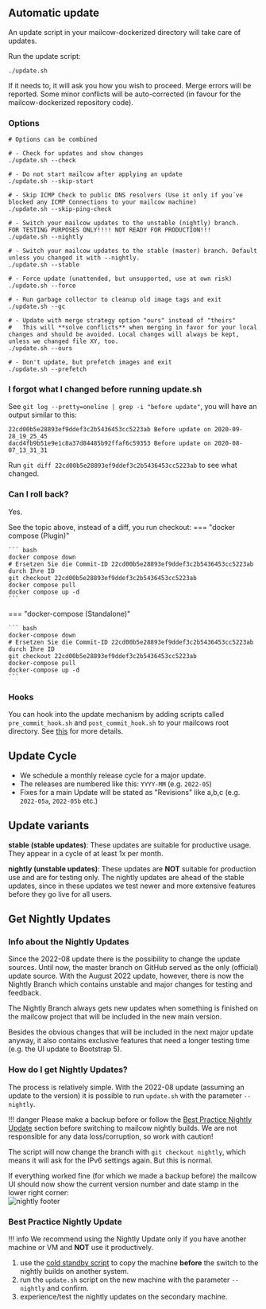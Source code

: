 ## Automatic update

An update script in your mailcow-dockerized directory will take care of updates.

Run the update script:
```
./update.sh
```

If it needs to, it will ask you how you wish to proceed.
Merge errors will be reported.
Some minor conflicts will be auto-corrected (in favour for the mailcow-dockerized repository code).

### Options

```
# Options can be combined

# - Check for updates and show changes
./update.sh --check

# - Do not start mailcow after applying an update
./update.sh --skip-start

# - Skip ICMP Check to public DNS resolvers (Use it only if you´ve blocked any ICMP Connections to your mailcow machine)
./update.sh --skip-ping-check

# - Switch your mailcow updates to the unstable (nightly) branch.
FOR TESTING PURPOSES ONLY!!!! NOT READY FOR PRODUCTION!!!
./update.sh --nightly

# - Switch your mailcow updates to the stable (master) branch. Default unless you changed it with --nightly.
./update.sh --stable

# - Force update (unattended, but unsupported, use at own risk)
./update.sh --force

# - Run garbage collector to cleanup old image tags and exit
./update.sh --gc

# - Update with merge strategy option "ours" instead of "theirs"
#   This will **solve conflicts** when merging in favor for your local changes and should be avoided. Local changes will always be kept, unless we changed file XY, too.
./update.sh --ours

# - Don't update, but prefetch images and exit
./update.sh --prefetch
```

### I forgot what I changed before running update.sh

See `git log --pretty=oneline | grep -i "before update"`, you will have an output similar to this:

```
22cd00b5e28893ef9ddef3c2b5436453cc5223ab Before update on 2020-09-28_19_25_45
dacd4fb9b51e9e1c8a37d84485b92ffaf6c59353 Before update on 2020-08-07_13_31_31
```

Run `git diff 22cd00b5e28893ef9ddef3c2b5436453cc5223ab` to see what changed.

### Can I roll back?

Yes.

See the topic above, instead of a diff, you run checkout:
=== "docker compose (Plugin)"

    ``` bash
    docker compose down
    # Ersetzen Sie die Commit-ID 22cd00b5e28893ef9ddef3c2b5436453cc5223ab durch Ihre ID
    git checkout 22cd00b5e28893ef9ddef3c2b5436453cc5223ab
    docker compose pull
    docker compose up -d
    ```

=== "docker-compose (Standalone)"

    ``` bash
    docker-compose down
    # Ersetzen Sie die Commit-ID 22cd00b5e28893ef9ddef3c2b5436453cc5223ab durch Ihre ID
    git checkout 22cd00b5e28893ef9ddef3c2b5436453cc5223ab
    docker-compose pull
    docker-compose up -d
    ```

### Hooks

You can hook into the update mechanism by adding scripts called `pre_commit_hook.sh` and `post_commit_hook.sh` to your mailcows root directory. See [this](../manual-guides/u_e-update-hooks.md) for more details.

## Update Cycle

- We schedule a monthly release cycle for a major update.
- The releases are numbered like this: `YYYY-MM` (e.g. `2022-05`)
- Fixes for a main Update will be stated as "Revisions" like a,b,c (e.g. `2022-05a`, `2022-05b` etc.)

## Update variants

**stable (stable updates)**: These updates are suitable for productive usage. They appear in a cycle of at least 1x per month.

**nightly (unstable updates)**: These updates are **NOT** suitable for production use and are for testing only. The nightly updates are ahead of the stable updates, since in these updates we test newer and more extensive features before they go live for all users.

## Get Nightly Updates
### Info about the Nightly Updates
Since the 2022-08 update there is the possibility to change the update sources. Until now, the master branch on GitHub served as the only (official) update source. With the August 2022 update, however, there is now the Nightly Branch which contains unstable and major changes for testing and feedback.

The Nightly Branch always gets new updates when something is finished on the mailcow project that will be included in the new main version.

Besides the obvious changes that will be included in the next major update anyway, it also contains exclusive features that need a longer testing time (e.g. the UI update to Bootstrap 5).

### How do I get Nightly Updates?
The process is relatively simple. With the 2022-08 update (assuming an update to the version) it is possible to run `update.sh` with the parameter `--nightly`.

!!! danger
    Please make a backup before or follow the [Best Practice Nightly Update](#best-practice-nightly-update) section before switching to mailcow nightly builds. We are not responsible for any data loss/corruption, so work with caution!

The script will now change the branch with `git checkout nightly`, which means it will ask for the IPv6 settings again. But this is normal.

If everything worked fine (for which we made a backup before) the mailcow UI should now show the current version number and date stamp in the lower right corner:<br>
![nightly footer](../assets/images/i_u_m/nightly_footer.png)

### Best Practice Nightly Update
!!! info
    We recommend using the Nightly Update only if you have another machine or VM and **NOT** use it productively.

1. use the [cold standby script](../backup_restore/b_n_r-coldstandby.en.md) to copy the machine **before** the switch to the nightly builds on another system.
2. run the `update.sh` script on the new machine with the parameter `--nightly` and confirm.
3. experience/test the nightly updates on the secondary machine.
